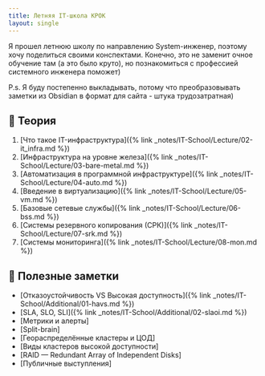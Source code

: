 ```yaml
---
title: Летняя IT-школа КРОК
layout: single
---
```


Я прошел летнюю школу по направлению System-инженер, поэтому хочу поделиться своими конспектами. Конечно, это не заменит очное обучение там (а это было круто), но познакомиться с профессией системного инженера поможет)

P.s. Я буду постепенно выкладывать, потому что преобразовывать заметки из Obsidian в формат для сайта - штука трудозатратная)

## 📘 Теория
1) [Что такое IT-инфраструктура]({% link _notes/IT-School/Lecture/02-it_infra.md %})<br>
2) [Инфраструктура на уровне железа]({% link _notes/IT-School/Lecture/03-bare-metal.md %})<br>
3) [Автоматизация в программной инфраструктуре]({% link _notes/IT-School/Lecture/04-auto.md %})<br>
4) [Введение в виртуализацию]({% link _notes/IT-School/Lecture/05-vm.md %})<br>
5) [Базовые сетевые службы]({% link _notes/IT-School/Lecture/06-bss.md %})<br>
6) [Системы резервного копирования (СРК)]({% link _notes/IT-School/Lecture/07-srk.md %})<br>
7) [Системы мониторинга]({% link _notes/IT-School/Lecture/08-mon.md %}) <br>

## 🧠 Полезные заметки <br>
- [Отказоустойчивость VS Высокая доступность]({% link _notes/IT-School/Additional/01-havs.md %}) <br>
- [SLA, SLO, SLI]({% link _notes/IT-School/Additional/02-slaoi.md %}) <br>
- [Метрики и алерты] <br>
- [Split-brain] <br>
- [Геораспределённые кластеры и ЦОД] <br>
- [Виды кластеров высокой доступности] <br>
- [RAID — Redundant Array of Independent Disks] <br>
- [Публичные выступления]


